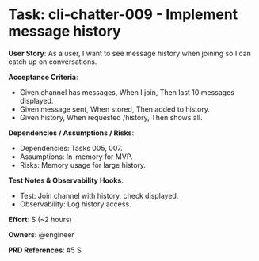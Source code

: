 # Task: cli-chatter-009 - Implement message history

**User Story**: As a user, I want to see message history when joining so I can catch up on conversations.

**Acceptance Criteria**:
- Given channel has messages, When I join, Then last 10 messages displayed.
- Given message sent, When stored, Then added to history.
- Given history, When requested /history, Then shows all.

**Dependencies / Assumptions / Risks**:
- Dependencies: Tasks 005, 007.
- Assumptions: In-memory for MVP.
- Risks: Memory usage for large history.

**Test Notes & Observability Hooks**:
- Test: Join channel with history, check displayed.
- Observability: Log history access.

**Effort**: S (~2 hours)

**Owners**: @engineer

**PRD References**: #5 S